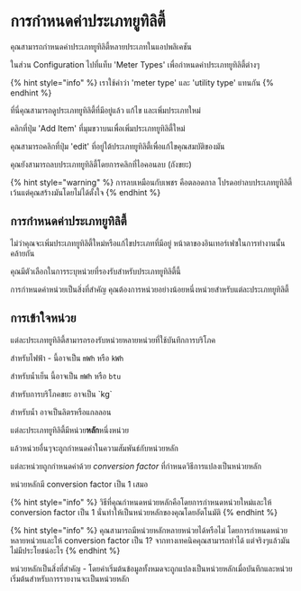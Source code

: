 # การกำหนดค่าประเภทยูทิลิตี้

คุณสามารถกำหนดค่าประเภทยูทิลิตี้หลายประเภทในแอปพลิเคชัน

ในส่วน Configuration ไปที่แท็บ 'Meter Types' เพื่อกำหนดค่าประเภทยูทิลิตี้ต่างๆ

{% hint style="info" %}
เราใช้คำว่า 'meter type' และ 'utility type' แทนกัน&#x20;
{% endhint %}

ที่นี่คุณสามารถดูประเภทยูทิลิตี้ที่มีอยู่แล้ว แก้ไข และเพิ่มประเภทใหม่

คลิกที่ปุ่ม 'Add Item' ที่มุมขวาบนเพื่อเพิ่มประเภทยูทิลิตี้ใหม่

คุณสามารถคลิกที่ปุ่ม 'edit' ที่อยู่ใต้ประเภทยูทิลิตี้เพื่อแก้ไขคุณสมบัติของมัน

คุณยังสามารถลบประเภทยูทิลิตี้โดยการคลิกที่ไอคอนลบ (ถังขยะ)

{% hint style="warning" %}
การลบเหมือนกับเพชร คือตลอดกาล โปรดอย่าลบประเภทยูทิลิตี้เว้นแต่คุณสร้างมันโดยไม่ได้ตั้งใจ&#x20;
{% endhint %}



## การกำหนดค่าประเภทยูทิลิตี้

ไม่ว่าคุณจะเพิ่มประเภทยูทิลิตี้ใหม่หรือแก้ไขประเภทที่มีอยู่ หน้าตาของอินเทอร์เฟซในการทำงานนั้นคล้ายกัน

คุณมีตัวเลือกในการระบุหน่วยที่รองรับสำหรับประเภทยูทิลิตี้นี้

การกำหนดค่าหน่วยเป็นสิ่งที่สำคัญ คุณต้องการหน่วยอย่างน้อยหนึ่งหน่วยสำหรับแต่ละประเภทยูทิลิตี้



## การเข้าใจหน่วย

แต่ละประเภทยูทิลิตี้สามารถรองรับหน่วยหลายหน่วยที่ใช้บันทึกการบริโภค

สำหรับไฟฟ้า - นี้อาจเป็น `mWh` หรือ `kWh`

สำหรับน้ำเย็น นี้อาจเป็น `mWh` หรือ `btu`

สำหรับการบริโภคขยะ อาจเป็น \`kg\`

สำหรับน้ำ อาจเป็นลิตรหรือแกลลอน

แต่ละประเภทยูทิลิตี้มีหน่วย**หลัก**หนึ่งหน่วย

แล้วหน่วยอื่นๆจะถูกกำหนดค่าในความสัมพันธ์กับหน่วยหลัก

แต่ละหน่วยถูกกำหนดค่าด้วย _conversion factor_ ที่กำหนดวิธีการแปลงเป็นหน่วยหลัก

หน่วยหลักมี conversion factor เป็น 1 เสมอ

{% hint style="info" %}
วิธีที่คุณกำหนดหน่วยหลักคือโดยการกำหนดหน่วยใหม่และให้ conversion factor เป็น 1 นั่นทำให้เป็นหน่วยหลักของคุณโดยอัตโนมัติ
{% endhint %}

{% hint style="info" %}
คุณสามารถมีหน่วยหลักหลายหน่วยได้หรือไม่ โดยการกำหนดหน่วยหลายหน่วยและให้ conversion factor เป็น 1? จากทางเทคนิคคุณสามารถทำได้ แต่จริงๆแล้วมันไม่มีประโยชน์อะไร
{% endhint %}



หน่วยหลักเป็นสิ่งที่สำคัญ - โดยค่าเริ่มต้นข้อมูลทั้งหมดจะถูกแปลงเป็นหน่วยหลักเมื่อบันทึกและหน่วยเริ่มต้นสำหรับการรายงานจะเป็นหน่วยหลัก